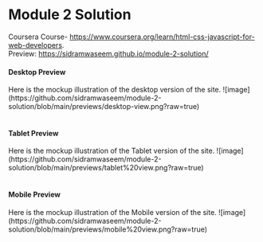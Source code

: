 # Module 2 Solution
Coursera Course- https://www.coursera.org/learn/html-css-javascript-for-web-developers.
<br>
Preview: https://sidramwaseem.github.io/module-2-solution/


<h4>Desktop Preview </h4>
Here is the mockup illustration of the desktop version of the site.
![image](https://github.com/sidramwaseem/module-2-solution/blob/main/previews/desktop-view.png?raw=true)
<br>
<br>
<h4>Tablet Preview</h4>
Here is the mockup illustration of the Tablet version of the site.
![image](https://github.com/sidramwaseem/module-2-solution/blob/main/previews/tablet%20view.png?raw=true)
<br>
<br>
<h4>Mobile Preview</h4>
Here is the mockup illustration of the Mobile version of the site.
![image](https://github.com/sidramwaseem/module-2-solution/blob/main/previews/mobile%20view.png?raw=true)
